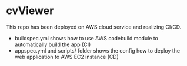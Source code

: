 # cvViewer
This repo has been deployed on AWS cloud service and realizing CI/CD.

- buildspec.yml shows how to use AWS codebuild module to automatically build the app (CI)
- appspec.yml and scripts/ folder shows the config how to deploy the web application to AWS EC2 instance (CD)
